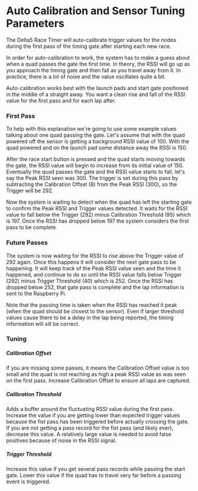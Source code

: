 # Auto Calibration and Sensor Tuning Parameters

The Delta5 Race Timer will auto-calibrate trigger values for the nodes during the first pass of the timing gate after starting each new race.

In order for auto-calibration to work, the system has to make a guess about when a quad passes the gate the first time. In theory, the RSSI will go up as you approach the timing gate and then fall as you travel away from it. In practice, there is a lot of noise and the value oscillates quite a bit.

Auto-calibration works best with the launch pads and start gate positioned in the middle of a straight away. You want a clean rise and fall of the RSSI value for the first pass and for each lap after.

### First Pass
To help with this explanation we're going to use some example values talking about one quad passing the gate. Let's assume that with the quad powered off the sensor is getting a background RSSI value of 100. With the quad powered and on the launch pad some distance away the RSSI is 150.

After the race start button is pressed and the quad starts moving towards the gate, the RSSI value will begin to increase from its initial value of 150. Eventually the quad passes the gate and the RSSI value starts to fall, let's say the Peak RSSI seen was 300. The trigger is set during this pass by subtracting the Calibration Offset (8) from the Peak RSSI (300), so the Trigger will be 292.

Now the system is waiting to detect when the quad has left the starting gate to confirm the Peak RSSI and Trigger values detected. It waits for the RSSI value to fall below the Trigger (292) minus Calibration Threshold (95) which is 197. Once the RSSI has dropped below 197 the system considers the first pass to be complete.

### Future Passes

The system is now waiting for the RSSI to rise above the Trigger value of 292 again. Once this happens it will consider the next gate pass to be happening. It will keep track of the Peak RSSI value seen and the time it happened, and continue to do so until the RSSI value falls below Trigger (292) minus Trigger Threshold (40) which is 252. Once the RSSI has dropped below 252, that gate pass is complete and the lap information is sent to the Raspberry Pi.

Note that the passing time is taken when the RSSI has reached it peak (when the quad should be closest to the sensor). Even if larger threshold values cause there to be a delay in the lap being reported, the timing information will sill be correct.

### Tuning

##### Calibration Offset
If you are missing some passes, it means the Calibration Offset value is too small and the quad is not reaching as high a peak RSSI value as was seen on the first pass. Increase Calibration Offset to ensure all laps are captured.

##### Calibration Threshold
Adds a buffer around the fluctuating RSSI value during the first pass. Increase the value if you are getting lower than expected trigger values because the fist pass has been triggered before actually crossing the gate. If you are not getting a pass record for the fist pass (and likely ever), decrease this value. A relatively large value is needed to avoid false positives because of noise in the RSSI signal.

##### Trigger Threshold
Increase this value if you get several pass records while passing the start gate. Lower this value if the quad has to travel very far before a passing event is triggered.
